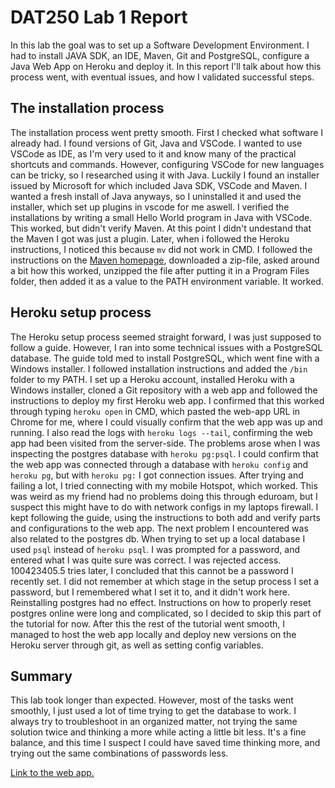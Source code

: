 # DAT250 Lab 1 Report
In this lab the goal was to set up a Software Development Environment.
I had to install JAVA SDK, an IDE, Maven, Git and PostgreSQL, configure a Java Web App on Heroku and deploy it. 
In this report I'll talk about how this process went, with eventual issues, and how I validated successful steps.

## The installation process
The installation process went pretty smooth. First I checked what software I already had. I found versions of Git, Java and VSCode.
I wanted to use VSCode as IDE, as I'm very used to it and know many of the practical shortcuts and commands. However, configuring VSCode for new languages can be tricky, so I researched using it with Java. Luckily I found an installer issued by Microsoft for which included Java SDK, VSCode and Maven. I wanted a fresh install of Java anyways, so I uninstalled it and used the installer, which set up plugins in vscode for me aswell. I verified the installations by writing a small Hello World program in Java with VSCode. This worked, but didn't verify Maven. At this point I didn't undestand that the Maven I got was just a plugin. Later, when i followed the Heroku instructions, I noticed this because `mv` did not work in CMD. I followed the instructions on the [Maven homepage](https://maven.apache.org/download.cgi), downloaded a zip-file, asked around a bit how this worked, unzipped the file after putting it in a Program Files folder, then added it as a value to the PATH environment variable. It worked.

## Heroku setup process
The Heroku setup process seemed straight forward, I was just supposed to follow a guide. However, I ran into some technical issues with a PostgreSQL database. The guide told med to install PostgreSQL, which went fine with a Windows installer. I followed installation instructions and added the `/bin` folder to my PATH. I set up a Heroku account, installed Heroku with a Windows installer, cloned a Git repository with a web app and followed the instructions to deploy my first Heroku web app. I confirmed that this worked through typing `heroku open` in CMD, which pasted the web-app URL in Chrome for me, where I could visually confirm that the web app was up and running. I also read the logs with `heroku logs --tail`, confirming the web app had been visited from the server-side. 
The problems arose when I was inspecting the postgres database with `heroku pg:psql`. I could confirm that the web app was connected through a database with `heroku config` and `heroku pg`, but with `heroku pg:` I got connection issues. After trying and failing a lot, I tried connecting with my mobile Hotspot, which worked. This was weird as my friend had no problems doing this through eduroam, but I suspect this might have to do with network configs in my laptops firewall. I kept following the guide, using the instructions to both add and verify parts and configurations to the web app.
The next problem I encountered was also related to the postgres db. When trying to set up a local database I used `psql` instead of `heroku psql`. I was prompted for a password, and entered what I was quite sure was correct. I was rejected access. 100423405.5 tries later, I concluded that this cannot be a password I recently set. I did not remember at which stage in the setup process I set a password, but I remembered what I set it to, and it didn't work here. Reinstalling postgres had no effect. Instructions on how to properly reset postgres online were long and complicated, so I decided to skip this part of the tutorial for now.
After this the rest of the tutorial went smooth, I managed to host the web app locally and deploy new versions on the Heroku server through git, as well as setting config variables. 

## Summary
This lab took longer than expected. However, most of the tasks went smoothly, I just used a lot of time trying to get the database to work. I always try to troubleshoot in an organized matter, not trying the same solution twice and thinking a more while acting a little bit less. It's a fine balance, and this time I suspect I could have saved time thinking more, and trying out the same combinations of passwords less.

[Link to the web app.](https://shielded-gorge-79162.herokuapp.com/)